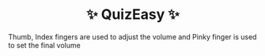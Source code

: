 <h1 align="center">
    ✨ QuizEasy ✨
</h1>

Thumb, Index fingers are used to adjust the volume and Pinky finger is used to set the final volume

